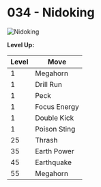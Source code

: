 # 034 - Nidoking
![][034]

**Level Up:**

Level | Move
---   | ---
  1   | Megahorn
  1   | Drill Run
  1   | Peck
  1   | Focus Energy
  1   | Double Kick
  1   | Poison Sting
 25   | Thrash
 35   | Earth Power
 45   | Earthquake
 55   | Megahorn



[034]: https://raw.githubusercontent.com/PokeAPI/sprites/master/sprites/pokemon/34.png "Nidoking"

